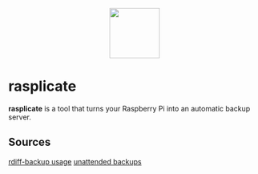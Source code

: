 <p align="center">
  <img src="https://user-images.githubusercontent.com/47495425/213450723-f984b125-caef-49b5-aab6-92857062aa17.png" width=100 height=100/>
</p>


# rasplicate
**rasplicate** is a tool that turns your Raspberry Pi into an automatic backup server.

## Sources
[rdiff-backup usage](https://rdiff-backup.net/examples.html)
[unattended backups](http://arctic.org/~dean/rdiff-backup/unattended.html)
